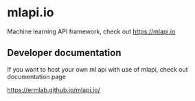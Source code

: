 # mlapi.io


Machine learning API framework, check out https://mlapi.io


## Developer documentation

If you want to host your own ml api with use of mlapi, check out documentation page

https://ermlab.github.io/mlapi.io/
